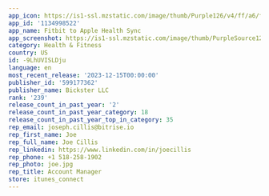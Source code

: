 ```yaml
---
app_icon: https://is1-ssl.mzstatic.com/image/thumb/Purple126/v4/ff/a6/f6/ffa6f601-977a-b187-4b63-e48fd883c8e8/AppIcon-0-0-1x_U007emarketing-0-4-0-85-220.png/1024x1024bb.png
app_id: '1134998522'
app_name: Fitbit to Apple Health Sync
app_screenshot: https://is1-ssl.mzstatic.com/image/thumb/PurpleSource126/v4/6c/0f/7e/6c0f7e11-d6bc-df48-fec7-c05dda090f41/20800632-9e9f-4b99-b335-95a2b9011df8_own_your_data_wall_girl.png/1242x2688bb.png
category: Health & Fitness
country: US
id: -9LhUVISLDju
language: en
most_recent_release: '2023-12-15T00:00:00'
publisher_id: '599177362'
publisher_name: Bickster LLC
rank: '239'
release_count_in_past_year: '2'
release_count_in_past_year_category: 18
release_count_in_past_year_top_in_category: 35
rep_email: joseph.cillis@bitrise.io
rep_first_name: Joe
rep_full_name: Joe Cillis
rep_linkedin: https://www.linkedin.com/in/joecillis
rep_phone: +1 518-258-1902
rep_photo: joe.jpg
rep_title: Account Manager
store: itunes_connect
---
```

